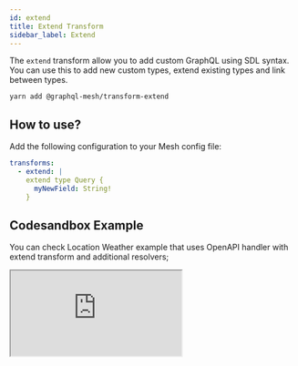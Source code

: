 ```yaml
---
id: extend
title: Extend Transform
sidebar_label: Extend
---
```


The `extend` transform allow you to add custom GraphQL using SDL syntax. You can use this to add new custom types, extend existing types and link between types. 

```
yarn add @graphql-mesh/transform-extend
```

## How to use?

Add the following configuration to your Mesh config file:

```yml
transforms:
  - extend: | 
    extend type Query {
      myNewField: String!
    }
```

## Codesandbox Example

You can check Location Weather example that uses OpenAPI handler with extend transform and additional resolvers;

<iframe
     src="https://codesandbox.io/embed/github/Urigo/graphql-mesh/tree/master/examples/location-weather?fontsize=14&hidenavigation=1&theme=dark&module=%2F.meshrc.yml"
     style={{width:"100%", height:"500px", border:"0", borderRadius: "4px", overflow:"hidden"}}
     title="typescript-location-weather-example"
     allow="geolocation; microphone; camera; midi; vr; accelerometer; gyroscope; payment; ambient-light-sensor; encrypted-media; usb"
     sandbox="allow-modals allow-forms allow-popups allow-scripts allow-same-origin"/>
